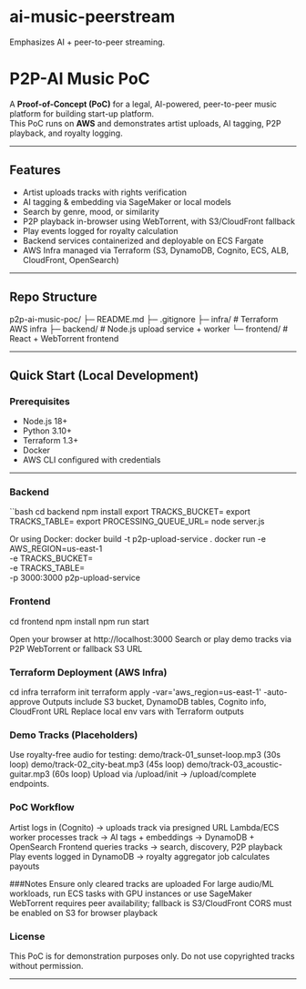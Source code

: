 # ai-music-peerstream
Emphasizes AI + peer-to-peer streaming.
# P2P-AI Music PoC

A **Proof-of-Concept (PoC)** for a legal, AI-powered, peer-to-peer music platform for building start-up platform.  
This PoC runs on **AWS** and demonstrates artist uploads, AI tagging, P2P playback, and royalty logging.

---

## Features

- Artist uploads tracks with rights verification  
- AI tagging & embedding via SageMaker or local models  
- Search by genre, mood, or similarity  
- P2P playback in-browser using WebTorrent, with S3/CloudFront fallback  
- Play events logged for royalty calculation  
- Backend services containerized and deployable on ECS Fargate  
- AWS Infra managed via Terraform (S3, DynamoDB, Cognito, ECS, ALB, CloudFront, OpenSearch)

---

## Repo Structure
p2p-ai-music-poc/
├─ README.md
├─ .gitignore
├─ infra/ # Terraform AWS infra
├─ backend/ # Node.js upload service + worker
└─ frontend/ # React + WebTorrent frontend


---

## Quick Start (Local Development)

### Prerequisites

- Node.js 18+
- Python 3.10+
- Terraform 1.3+
- Docker
- AWS CLI configured with credentials

---

### Backend

``bash
cd backend
npm install
export TRACKS_BUCKET=<your-s3-bucket>
export TRACKS_TABLE=<your-dynamodb-table>
export PROCESSING_QUEUE_URL=<your-sqs-queue>
node server.js

Or using Docker:
docker build -t p2p-upload-service .
docker run -e AWS_REGION=us-east-1 \
           -e TRACKS_BUCKET=<bucket> \
           -e TRACKS_TABLE=<table> \
           -p 3000:3000 p2p-upload-service

           
### Frontend
cd frontend
npm install
npm run start

Open your browser at http://localhost:3000
Search or play demo tracks via P2P WebTorrent or fallback S3 URL

### Terraform Deployment (AWS Infra)
cd infra
terraform init
terraform apply -var='aws_region=us-east-1' -auto-approve
Outputs include S3 bucket, DynamoDB tables, Cognito info, CloudFront URL
Replace local env vars with Terraform outputs


### Demo Tracks (Placeholders)
Use royalty-free audio for testing:
demo/track-01_sunset-loop.mp3 (30s loop)
demo/track-02_city-beat.mp3 (45s loop)
demo/track-03_acoustic-guitar.mp3 (60s loop)
Upload via /upload/init → /upload/complete endpoints.


### PoC Workflow
Artist logs in (Cognito) → uploads track via presigned URL
Lambda/ECS worker processes track → AI tags + embeddings → DynamoDB + OpenSearch
Frontend queries tracks → search, discovery, P2P playback
Play events logged in DynamoDB → royalty aggregator job calculates payouts

###Notes
Ensure only cleared tracks are uploaded
For large audio/ML workloads, run ECS tasks with GPU instances or use SageMaker
WebTorrent requires peer availability; fallback is S3/CloudFront
CORS must be enabled on S3 for browser playback

### License
This PoC is for demonstration purposes only. Do not use copyrighted tracks without permission.

---

